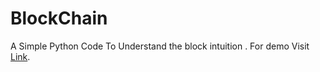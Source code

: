 # BlockChain
A Simple Python Code To Understand the block intuition .
For demo Visit [Link](https://www.linkedin.com/posts/darpan-rajput-768b23195_blockchain-cryptocurrency-bitcoin-activity-6742836436543918080-Uvfa "Linked In").

